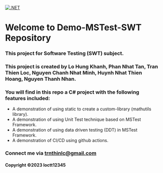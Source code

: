 [![.NET](https://github.com/loctt12345/demo-mstest-swp/actions/workflows/dotnet.yml/badge.svg)](https://github.com/loctt12345/demo-mstest-swp/actions/workflows/dotnet.yml)

# Welcome to Demo-MSTest-SWT Repository
### This project for Software Testing (SWT) subject.
### This project is created by Lo Hung Khanh, Phan Nhat Tan, Tran Thien Loc, Nguyen Chanh Nhat Minh, Huynh Nhat Thien Hoang, Nguyen Thanh Nhan.
### You will find in this repo a C# project with the following features included:
* A demonstration of using static to create a custom-library (mathutils library).
* A demonstration of using Unit Test technique based on MSTest Framework.
* A demonstration of using data driven testing (DDT) in MSTest Framework.
* A demonstration of CI/CD using github actions.
### Connect me via trnthinlc@gmail.com
#### Copyright &#169;2023 loctt12345